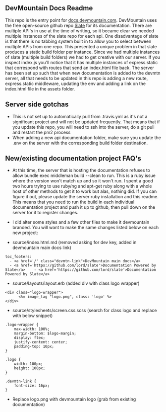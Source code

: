 ## DevMountain Docs Readme

This repo is the entry point for [docs.devmountain.com](https://docs.devmountain.com). DevMountain uses the free open-source github repo [Slate](https://github.com/lord/slate) for its documentation. There are multiple API's in use at the time of writing, so it became clear we needed multiple instances of the slate repo for each api. One disadvantage of slate is that there is no tabbing system built in to allow you to select between multiple APIs from one repo. This presented a unique problem in that slate produces a static build folder per instance. Since we had multiple instances of slate (multiple build folders) we had to get creative with our server. If you inspect index.js you'll notice that it has multiple instances of express.static that correspond with routes that send an index.html file back. The server has been set up such that when new documentation is added to the devmtn server, all that needs to be updated in this repo is adding a new route, express.static middleware, updating the env and adding a link on the index.html file in the assets folder. 

## Server side gotchas 

- This is not set up to automatically pull from .travis.yml as it's not a significant project and will not be updated frequently. That means that if you update this repo, you will need to ssh into the server, do a git pull and restart the pm2 process
- When adding a new api documentation folder, make sure you update the .env on the server with the corresponding build folder destination.

## New/existing documentation project FAQ's

- At this time, the server that is hosting the documentation refuses to allow bundle exec middleman build --clean to run. This is a ruby issue where the version won't match up and so it won't run. I spent a good two hours trying to use ruby/ng and apt-get ruby along with a whole host of other methods to get it to work but alas, nothing did. If you can figure it out, please update the server ruby installation and this readme. This means that you need to run the build in each individual documentation project and push it up to github, then pull down on the server for it to register changes.
- I did alter some styles and a few other files to make it devmountain branded. You will want to make the same changes listed below on each new project: 

- source/index.html.md (removed asking for dev key, added in devmountain main docs link)

```
toc_footers:
  - <a href='/' class="devmtn-link">DevMountain main docs</a>
  - <a href='https://github.com/lord/slate'>Documentation Powered by Slate</a>	  - <a href='https://github.com/lord/slate'>Documentation Powered by Slate</a>
```

- source/layouts/layout.erb (added div with class logo wrapper)


```
<div class="logo-wrapper">
      <%= image_tag "logo.png", class: 'logo' %>
</div>
```

- source/stylesheets/screen.css.scss (search for class logo and replace with below snippet)

```
.logo-wrapper {
    max-width: 100%;
    margin-bottom: $logo-margin;
    display: flex;
    justify-content: center;
    padding-top: 10px;
}

.logo {
    width: 100px;
    height: 100px;
}

.devmtn-link {
    font-size: 16px;
}
```

- Replace logo.png with devmountain logo (grab from existing documentation)